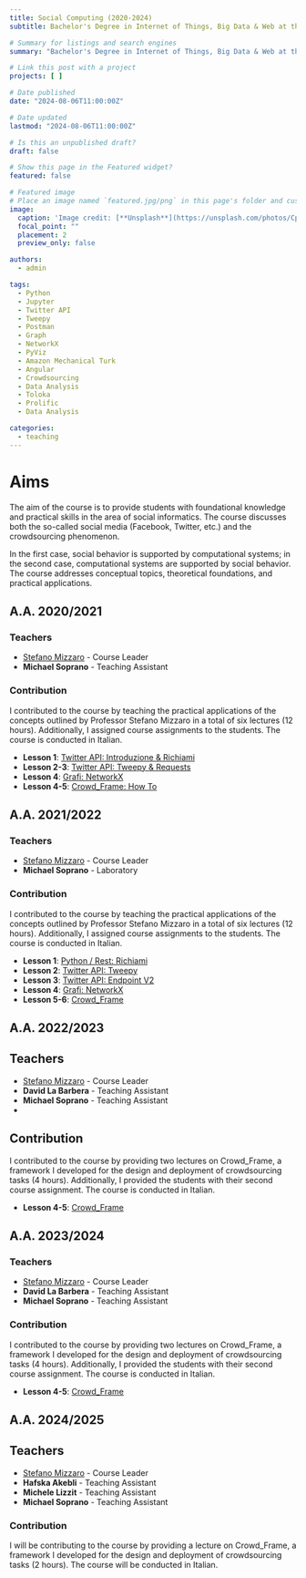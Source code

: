 ```yaml
---
title: Social Computing (2020-2024)
subtitle: Bachelor's Degree in Internet of Things, Big Data & Web at the University of Udine

# Summary for listings and search engines
summary: "Bachelor's Degree in Internet of Things, Big Data & Web at the University of Udine. Academic Years: 2020-2024"

# Link this post with a project
projects: [ ]

# Date published
date: "2024-08-06T11:00:00Z"

# Date updated
lastmod: "2024-08-06T11:00:00Z"

# Is this an unpublished draft?
draft: false

# Show this page in the Featured widget?
featured: false

# Featured image
# Place an image named `featured.jpg/png` in this page's folder and customize its options here.
image:
  caption: 'Image credit: [**Unsplash**](https://unsplash.com/photos/CpkOjOcXdUY)'
  focal_point: ""
  placement: 2
  preview_only: false

authors:
  - admin

tags:
  - Python
  - Jupyter
  - Twitter API
  - Tweepy
  - Postman
  - Graph
  - NetworkX
  - PyViz
  - Amazon Mechanical Turk
  - Angular
  - Crowdsourcing
  - Data Analysis
  - Toloka
  - Prolific
  - Data Analysis

categories:
  - teaching
---
```


# Aims

The aim of the course is to provide students with foundational knowledge and practical skills in the area of social informatics. The course discusses both the so-called social media (Facebook,
Twitter, etc.) and the crowdsourcing phenomenon.

In the first case, social behavior is supported by computational systems; in the second case, computational systems are supported by social behavior. The course addresses conceptual topics,
theoretical foundations, and practical applications.

## A.A. 2020/2021

### Teachers

- [Stefano Mizzaro](https://users.dimi.uniud.it/~stefano.mizzaro/ "Stefano Mizzaro") - Course Leader
- **Michael Soprano** - Teaching Assistant

### Contribution

I contributed to the course by teaching the practical applications of the concepts outlined by Professor Stefano Mizzaro in a total of six lectures (12 hours). Additionally, I assigned course assignments to the students. The course is conducted in Italian.

- **Lesson 1**: [Twitter API: Introduzione & Richiami](https://www.dropbox.com/scl/fi/xpq3b6zhzf3zpczqkwn9g/SC_MS_1_Twitter_API_Intro_Ric.pptx?rlkey=trdwm6yxgohyktj79c0bu3xsx&dl=0)
- **Lesson 2-3**: [Twitter API: Tweepy & Requests](https://www.dropbox.com/scl/fi/rtdvumim9mzuihlu3zlxu/SC_MS_2-Twitter_API_Tweepy_Req.pptx?rlkey=t7rms0spo58a612oniuda1vey&dl=0)
- **Lesson 4**: [Grafi: NetworkX](https://www.dropbox.com/scl/fi/0e8iz71e45mxix4cmxiam/SC_MS_3_Grafi_NetworkX.pptx?rlkey=ab76koii4j1we6zpwatihhh10&dl=0)
- **Lesson 4-5**: [Crowd_Frame: How To](https://www.dropbox.com/scl/fi/56egim1ixzm1bm4tn988x/SC_MS_4_Crowd_Frame.pptx?rlkey=yl0z8mqxb6q6n4u1h2etfuz5e&dl=0)  

## A.A. 2021/2022

### Teachers

- [Stefano Mizzaro](https://users.dimi.uniud.it/~stefano.mizzaro/ "Stefano Mizzaro") - Course Leader
- **Michael Soprano** - Laboratory

### Contribution

I contributed to the course by teaching the practical applications of the concepts outlined by Professor Stefano Mizzaro in a total of six lectures (12 hours). Additionally, I assigned course assignments to the students. The course is conducted in Italian.

- **Lesson 1**: [Python / Rest: Richiami](https://www.dropbox.com/scl/fi/az4z8x0zu3ysajpjsfs0h/SC_MS_1_Python_Rest_Richiami.pptx?rlkey=ozxl5bwwpp56wjgp3ty01v7tf&dl=0)
- **Lesson 2**: [Twitter API: Tweepy](https://www.dropbox.com/scl/fi/xrtha37m67zob5k7sresz/SC_MS_2-Twitter_API_Tweepy.pptx?rlkey=i54k7eha11f59ies21pyn9u16&dl=0)
- **Lesson 3**: [Twitter API: Endpoint V2](https://www.dropbox.com/scl/fi/93umif7xa71woszewr5zo/SC_MS_3-EndpointV2_Req.pptx?rlkey=zp1vux6vjp1x6xc7evip6l0d4&dl=0)
- **Lesson 4**: [Grafi: NetworkX](https://www.dropbox.com/scl/fi/d22udpapqnitwuc32ban4/SC_MS_4_Grafi_NetworkX.pptx?rlkey=3r949h14dqxsnzwoffprdgaz7&dl=0)
- **Lesson 5-6**: [Crowd_Frame](https://www.dropbox.com/scl/fi/tmgtqxt3ihnvtgj5r0150/SC_MS_5_Crowd_Frame.pptx?rlkey=prdahfpu3u0y7k48dzi2mc1fk&dl=0)

## A.A. 2022/2023

## Teachers

- [Stefano Mizzaro](https://users.dimi.uniud.it/~stefano.mizzaro/ "Stefano Mizzaro") - Course Leader
- **David La Barbera** - Teaching Assistant
- **Michael Soprano** - Teaching Assistant
- 
## Contribution

I contributed to the course by providing two lectures on Crowd_Frame, a framework I developed for the design and deployment of crowdsourcing tasks (4 hours). Additionally, I provided the students with
their second course assignment. The course is conducted in Italian.

- **Lesson 4-5**: [Crowd_Frame](https://www.dropbox.com/scl/fi/ez7aanl9b9vn4m6zt6ckw/22-23.Crowd_Frame.pdf?rlkey=95kkc3nrf9ejy6r17s5i44y7w&st=b24tubx6&dl=0)

## A.A. 2023/2024

### Teachers

- [Stefano Mizzaro](https://users.dimi.uniud.it/~stefano.mizzaro/ "Stefano Mizzaro") - Course Leader
- **David La Barbera** - Teaching Assistant
- **Michael Soprano** - Teaching Assistant

### Contribution

I contributed to the course by providing two lectures on Crowd_Frame, a framework I developed for the design and deployment of crowdsourcing tasks (4 hours). Additionally, I provided the students with
their second course assignment. The course is conducted in Italian.

- **Lesson 4-5**: [Crowd_Frame](https://www.dropbox.com/scl/fi/4rmiryatmpzhyrcmejuyb/SC_MS_4_Crowd_Frame.pptx?rlkey=1cd5jhx1n2fi491qvkagau3un&dl=0)  

## A.A. 2024/2025

## Teachers

- [Stefano Mizzaro](https://users.dimi.uniud.it/~stefano.mizzaro/ "Stefano Mizzaro") - Course Leader
- **Hafska Akebli** - Teaching Assistant
- **Michele Lizzit** - Teaching Assistant
- **Michael Soprano** - Teaching Assistant

### Contribution

I will be contributing to the course by providing a lecture on Crowd_Frame, a framework I developed for the design and deployment of crowdsourcing tasks (2 hours). The course will be conducted in Italian.




